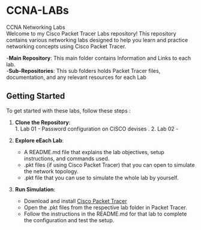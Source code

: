 # CCNA-LABs
CCNA Networking Labs  
Welcome to my Cisco Packet Tracer Labs repository! This repository contains various networking labs designed to help you learn and practice networking concepts using Cisco Packet Tracer.
  

  -**Main Repository**: This main folder contains Information and Links to each lab.  
  -**Sub-Repositories**: This sub folders holds Packet Tracer files, documentation, and any relevant resources for each Lab

  ## Getting  Started  
  To get started with these labs, follow these steps :  
  1. **Clone the Repository**:  
    1. Lab 01 - Password configuration on CISCO devises [](). 
    2. Lab 02 -
  
 2. **Explore eEach Lab**:  
    * A README.md file that explains the lab objectives, setup instructions, and commands used.  
    * .pkt files (if using Cisco Packet Tracer) that you can open to simulate the network topology.  
    * .pkt file that you can use to simulate the whole lab by yourself.  
    
4. **Run Simulation**:
   * Download and install [Cisco Packet Tracer](https://www.netacad.com/resources/lab-downloads?courseLang=en-US)
   * Open the .pkt files from the respective lab folder in Packet Tracer.
   * Follow the instructions in the README.md for that lab to complete the configuration and test the setup.  
